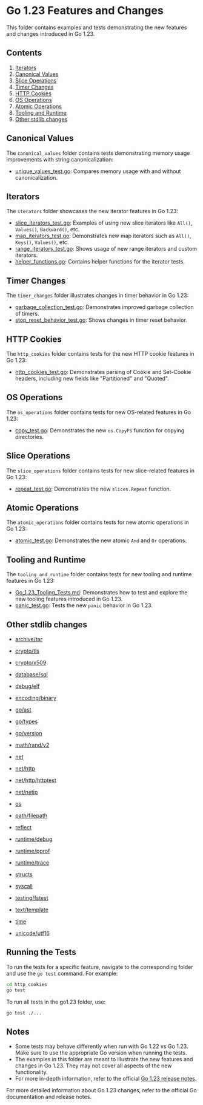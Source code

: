 # Go 1.23 Features and Changes

This folder contains examples and tests demonstrating the new features and changes introduced in Go 1.23.

## Contents

1. [Iterators](#iterators)
2. [Canonical Values](#canonical-values)
3. [Slice Operations](#slice-operations)
4. [Timer Changes](#timer-changes)
5. [HTTP Cookies](#http-cookies)
6. [OS Operations](#os-operations)
7. [Atomic Operations](#atomic-operations)
8. [Tooling and Runtime](#tooling-and-runtime)
9. [Other stdlib changes](#other-stdlib-changes)

## Canonical Values

The `canonical_values` folder contains tests demonstrating memory usage improvements with string canonicalization:

- [unique_values_test.go](./canonical_values/unique_values_test.go): Compares memory usage with and without canonicalization.

## Iterators

The `iterators` folder showcases the new iterator features in Go 1.23:

- [slice_iterators_test.go](./iterators/slice_iterators_test.go): Examples of using new slice iterators like `All()`, `Values()`, `Backward()`, etc.
- [map_iterators_test.go](./iterators/map_iterators_test.go): Demonstrates new map iterators such as `All()`, `Keys()`, `Values()`, etc.
- [range_iterators_test.go](./iterators/range_iterators_test.go): Shows usage of new range iterators and custom iterators.
- [helper_functions.go](./iterators/helper_functions.go): Contains helper functions for the iterator tests.

## Timer Changes

The `timer_changes` folder illustrates changes in timer behavior in Go 1.23:

- [garbage_collection_test.go](./timer_changes/garbage_collection_test.go): Demonstrates improved garbage collection of timers.
- [stop_reset_behavior_test.go](./timer_changes/stop_reset_behavior_test.go): Shows changes in timer reset behavior.

## HTTP Cookies

The `http_cookies` folder contains tests for the new HTTP cookie features in Go 1.23:

- [http_cookies_test.go](./http_cookies/http_cookies_test.go): Demonstrates parsing of Cookie and Set-Cookie headers, including new fields like "Partitioned" and "Quoted".

## OS Operations

The `os_operations` folder contains tests for new OS-related features in Go 1.23:

- [copy_test.go](./os_operations/copy_test.go): Demonstrates the new `os.CopyFS` function for copying directories.

## Slice Operations

The `slice_operations` folder contains tests for new slice-related features in Go 1.23:

- [repeat_test.go](./slice_operations/repeat_test.go): Demonstrates the new `slices.Repeat` function.

## Atomic Operations

The `atomic_operations` folder contains tests for new atomic operations in Go 1.23:

- [atomic_test.go](./atomic_operations/atomic_test.go): Demonstrates the new atomic `And` and `Or` operations.

## Tooling and Runtime

The `tooling_and_runtime` folder contains tests for new tooling and runtime features in Go 1.23:

- [Go_1.23_Tooling_Tests.md](./tooling_and_runtime/Go_1.23_Tooling_Tests.md): Demonstrates how to test and explore the new tooling features introduced in Go 1.23.
- [panic_test.go](./tooling_and_runtime/panic_test.go): Tests the new `panic` behavior in Go 1.23.

## Other stdlib changes

  - [archive/tar](https://tip.golang.org/doc/go1.23#archivetarpkgarchivetar)
  - [crypto/tls](https://tip.golang.org/doc/go1.23#cryptotlspkgcryptotls)
  - [crypto/x509](https://tip.golang.org/doc/go1.23#cryptox509pkgcryptox509)
  - [database/sql](https://tip.golang.org/doc/go1.23#databasesqlpkgdatabasesql)
  - [debug/elf](https://tip.golang.org/doc/go1.23#debugelfpkgdebugelf)
  - [encoding/binary](https://tip.golang.org/doc/go1.23#encodingbinarypkgencodingbinary)
  - [go/ast](https://tip.golang.org/doc/go1.23#goastpkggoast)
  - [go/types](https://tip.golang.org/doc/go1.23#gotypespkggotypes)
  - [go/version](https://tip.golang.org/doc/go1.22#go/version)

  - [math/rand/v2](https://tip.golang.org/doc/go1.23#mathrandv2pkgmathrandv2)
  - [net](https://tip.golang.org/doc/go1.23#netpkgnet)
  - [net/http](https://tip.golang.org/doc/go1.23#nethttppkgnethttp)
  - [net/http/httptest](https://tip.golang.org/doc/go1.23#nethttphttptestpkgnethttphttptest)
  - [net/netip](https://tip.golang.org/doc/go1.23#netnetippkgnetnetip)
  - [os](https://tip.golang.org/doc/go1.23#ospkgos)
  - [path/filepath](https://tip.golang.org/doc/go1.23#pathfilepathpkgpathfilepath)
  - [reflect](https://tip.golang.org/doc/go1.23#reflectpkgreflect)
  - [runtime/debug](https://tip.golang.org/doc/go1.23#runtimedebugpkgruntimedebug)

  - [runtime/pprof](https://tip.golang.org/doc/go1.23#runtimepprofpkgruntimepprof)
  - [runtime/trace](https://tip.golang.org/doc/go1.23#runtimetracepkgruntimetrace)
  - [structs](https://tip.golang.org/doc/go1.23#new-structs-package)
  - [syscall](https://tip.golang.org/doc/go1.23#syscallpkgsyscall)
  - [testing/fstest](https://tip.golang.org/doc/go1.23#testingfstestpkgtestingfstest)
  - [text/template](https://tip.golang.org/doc/go1.23#texttemplatepkgtexttemplate)
  - [time](https://tip.golang.org/doc/go1.23#timepkgtime)
  - [unicode/utf16](https://tip.golang.org/doc/go1.23#unicodeutf16pkgunicodeutf16)


## Running the Tests

To run the tests for a specific feature, navigate to the corresponding folder and use the `go test` command. For example:
```bash
cd http_cookies
go test
```

To run all tests in the go1.23 folder, use:
```bash
go test ./...
```


## Notes

- Some tests may behave differently when run with Go 1.22 vs Go 1.23. Make sure to use the appropriate Go version when running the tests.
- The examples in this folder are meant to illustrate the new features and changes in Go 1.23. They may not cover all aspects of the new functionality.
- For more in-depth information, refer to the official [Go 1.23 release notes](https://tip.golang.org/doc/go1.23).

For more detailed information about Go 1.23 changes, refer to the official Go documentation and release notes.

